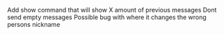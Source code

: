 Add show command that will show X amount of previous messages
Dont send empty messages
Possible bug with <changenickname> where it changes the wrong persons nickname
